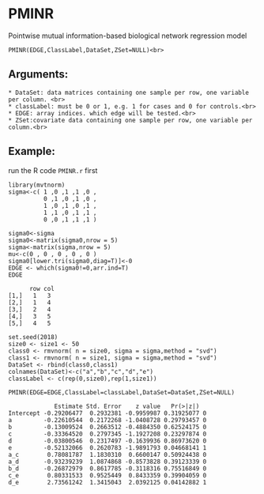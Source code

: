 # PMINR
Pointwise mutual information-based biological network regression model<br>

    PMINR(EDGE,ClassLabel,DataSet,ZSet=NULL)<br>

## Arguments:<br>

    * DataSet: data matrices containing one sample per row, one variable per column. <br>
    * classLabel: must be 0 or 1, e.g. 1 for cases and 0 for controls.<br>
    * EDGE: array indices. which edge will be tested.<br>
    * ZSet:covariate data containing one sample per row, one variable per column.<br>

## Example:
run the R code `PMINR.r` first<br>

    library(mvtnorm)
    sigma<-c( 1 ,0 ,1 ,1 ,0 ,  	
              0 ,1 ,0 ,1 ,0 ,	 
              1 ,0 ,1 ,0 ,1 , 	
              1 ,1 ,0 ,1 ,1 ,	 
              0 ,0 ,1 ,1 ,1 ) 
              
    sigma0<-sigma 
    sigma0<-matrix(sigma0,nrow = 5) 
    sigma<-matrix(sigma,nrow = 5) 
    mu<-c(0 , 0 , 0 , 0 , 0 ) 
    sigma0[lower.tri(sigma0,diag=T)]<-0 
    EDGE <- which(sigma0!=0,arr.ind=T) 
    EDGE 

          row col 
    [1,]   1   3 
    [2,]   1   4 
    [3,]   2   4 
    [4,]   3   5 
    [5,]   4   5 

    set.seed(2018) 
    size0 <- size1 <- 50 
    class0 <- rmvnorm( n = size0, sigma = sigma,method = "svd") 
    class1 <- rmvnorm( n = size1, sigma = sigma,method = "svd") 
    DataSet <- rbind(class0,class1) 
    colnames(DataSet)<-c("a","b","c","d","e") 
    classLabel <- c(rep(0,size0),rep(1,size1)) 

    PMINR(EDGE=EDGE,ClassLabel=classLabel,DataSet=DataSet,ZSet=NULL) 

                 Estimate Std. Error    z value   Pr(>|z|)  
    Intercept -0.29206477  0.2932381 -0.9959987 0.31925077 0
    a         -0.22610544  0.2172268 -1.0408728 0.29793457 0
    b         -0.13009524  0.2663512 -0.4884350 0.62524175 0
    c         -0.33364520  0.2797345 -1.1927208 0.23297874 0
    d         -0.03800546  0.2317497 -0.1639936 0.86973620 0
    e         -0.52132066  0.2620783 -1.9891793 0.04668141 1
    a_c        0.78081787  1.1830310  0.6600147 0.50924438 0
    a_d       -0.93239239  1.0874868 -0.8573828 0.39123339 0
    b_d       -0.26872979  0.8617785 -0.3118316 0.75516849 0
    c_e        0.80331533  0.9525449  0.8433359 0.39904059 0
    d_e        2.73561242  1.3415043  2.0392125 0.04142882 1
    

